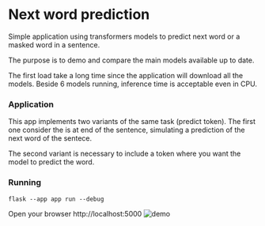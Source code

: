# Next word prediction
Simple application using transformers models to predict next word or a masked word in a sentence.

The purpose is to demo and compare the main models available up to date.

The first load take a long time since the application will download all the models. Beside 6 models running, inference time is acceptable even in CPU.

### Application
This app implements two variants of the same task (predict <mask> token). The first one consider the <mask> is at end of the sentence, simulating a prediction of the next word of the sentece.

The second variant is necessary to include a <mask> token where you want the model to predict the word.


### Running 

```
flask --app app run --debug
```

Open your browser http://localhost:5000
![demo](https://github.com/Biplab96Das/Next-word-prediction-using-Transformers/assets/31479620/9f4d99fb-1e3c-4078-a3c4-c4c363dc4203)


